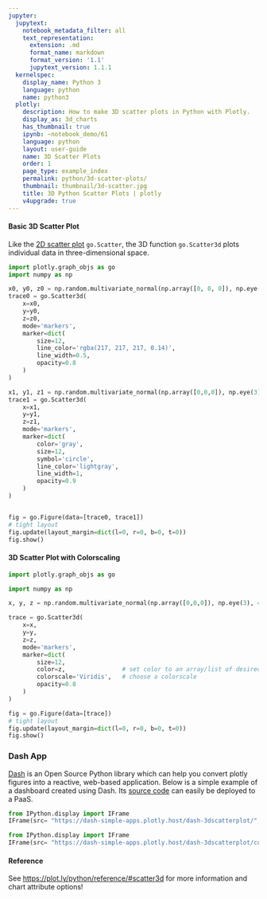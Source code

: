 ```yaml
---
jupyter:
  jupytext:
    notebook_metadata_filter: all
    text_representation:
      extension: .md
      format_name: markdown
      format_version: '1.1'
      jupytext_version: 1.1.1
  kernelspec:
    display_name: Python 3
    language: python
    name: python3
  plotly:
    description: How to make 3D scatter plots in Python with Plotly.
    display_as: 3d_charts
    has_thumbnail: true
    ipynb: ~notebook_demo/61
    language: python
    layout: user-guide
    name: 3D Scatter Plots
    order: 1
    page_type: example_index
    permalink: python/3d-scatter-plots/
    thumbnail: thumbnail/3d-scatter.jpg
    title: 3D Python Scatter Plots | plotly
    v4upgrade: true
---
```


#### Basic 3D Scatter Plot

Like the [2D scatter plot](https://plot.ly/python/line-and-scatter/) `go.Scatter`, the 3D function `go.Scatter3d` plots individual data in three-dimensional space. 

```python
import plotly.graph_objs as go
import numpy as np

x0, y0, z0 = np.random.multivariate_normal(np.array([0, 0, 0]), np.eye(3), 100).transpose()
trace0 = go.Scatter3d(
    x=x0,
    y=y0,
    z=z0,
    mode='markers',
    marker=dict(
        size=12,
        line_color='rgba(217, 217, 217, 0.14)',
        line_width=0.5,
        opacity=0.8
    )
)

x1, y1, z1 = np.random.multivariate_normal(np.array([0,0,0]), np.eye(3), 100).transpose()
trace1 = go.Scatter3d(
    x=x1,
    y=y1,
    z=z1,
    mode='markers',
    marker=dict(
        color='gray',
        size=12,
        symbol='circle',
        line_color='lightgray',
        line_width=1,
        opacity=0.9
    )
)


fig = go.Figure(data=[trace0, trace1])
# tight layout
fig.update(layout_margin=dict(l=0, r=0, b=0, t=0))
fig.show()
```

#### 3D Scatter Plot with Colorscaling

```python
import plotly.graph_objs as go

import numpy as np

x, y, z = np.random.multivariate_normal(np.array([0,0,0]), np.eye(3), 400).transpose()

trace = go.Scatter3d(
    x=x,
    y=y,
    z=z,
    mode='markers',
    marker=dict(
        size=12,
        color=z,                # set color to an array/list of desired values
        colorscale='Viridis',   # choose a colorscale
        opacity=0.8
    )
)

fig = go.Figure(data=[trace])
# tight layout
fig.update(layout_margin=dict(l=0, r=0, b=0, t=0))
fig.show()
```

### Dash App


[Dash](https://plot.ly/products/dash/) is an Open Source Python library which can help you convert plotly figures into a reactive, web-based application. Below is a simple example of a dashboard created using Dash. Its [source code](https://github.com/plotly/simple-example-chart-apps/tree/master/dash-3dscatterplot) can easily be deployed to a PaaS.

```python
from IPython.display import IFrame
IFrame(src= "https://dash-simple-apps.plotly.host/dash-3dscatterplot/", width="100%", height="950px",frameBorder="0")
```

```python
from IPython.display import IFrame
IFrame(src= "https://dash-simple-apps.plotly.host/dash-3dscatterplot/code", width="100%", height="500px",frameBorder="0")
```

#### Reference
See https://plot.ly/python/reference/#scatter3d for more information and chart attribute options!

